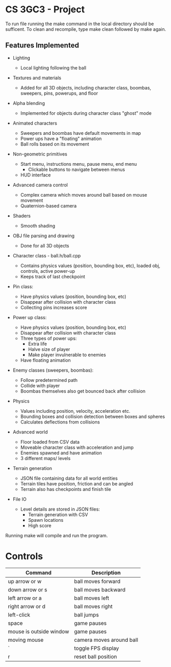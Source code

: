# CS 3GC3 - Project

To run file running the make command in the local directory should be sufficent. 
To clean and recompile, type make clean followed by make again.

## Features Implemented

* Lighting 
    - Local lighting following the ball

* Textures and materials
    - Added for all 3D objects, including character class, boombas, sweepers, pins, powerups, and floor

* Alpha blending
    - Implemented for objects during character class "ghost" mode 

* Animated characters
    - Sweepers and boombas have default movements in map
    - Power ups have a "floating" animation
    - Ball rolls based on its movement

* Non-geometric primitives 
    - Start menu, instructions menu, pause menu, end menu
        - Clickable buttons to navigate between menus
    - HUD interface

* Advanced camera control
    - Complex camera which moves around ball based on mouse movement
    - Quaternion-based camera

* Shaders
    - Smooth shading

* OBJ file parsing and drawing
    - Done for all 3D objects

* Character class - ball.h/ball.cpp
    - Contains physics values (position, bounding box, etc), loaded obj, controls, active power-up
    - Keeps track of last checkpoint

* Pin class:
    - Have physics values (position, bounding box, etc)
    - Disappear after collision with character class
    - Collecting pins increases score

* Power up class:
    - Have physics values (position, bounding box, etc)
    - Disappear after collision with character class
    - Three types of power ups:
        - Extra life
        - Halve size of player 
        - Make player invulnerable to enemies
    - Have floating animation

* Enemy classes (sweepers, boombas):
    - Follow predetermined path
    - Collide with player
    - Boombas themselves also get bounced back after collision

* Physics
    - Values including position, velocity, acceleration etc.
    - Bounding boxes and collision detection between boxes and spheres
    - Calculates deflections from collisions

* Advanced world
    - Floor loaded from CSV data
    - Moveable character class with acceleration and jump
    - Enemies spawned and have animation
    - 3 different maps/ levels

* Terrain generation
    - JSON file containing data for all world entities
    - Terrain tiles have position, friction and can be angled
    - Terrain also has checkpoints and finish tile

* File IO
    - Level details are stored in JSON files: 
        - Terrain generation with CSV
        - Spawn locations
        - High score
    
Running make will compile and run the program.

# Controls
| Command  | Description  |
|---|---|
| up arrow or w | ball moves forward |
| down arrow or s | ball moves backward  |
| left arrow or a | ball moves left |
| right arrow or d | ball moves right  |
| left-click  | ball jumps  |   
| space  | game pauses  |
| mouse is outside window | game pauses  |
| moving mouse | camera moves around ball|
| ` | toggle FPS display |
| r | reset ball position |
